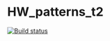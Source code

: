 # HW_patterns_t2
[![Build status](https://ci.appveyor.com/api/projects/status/byeo4nywbstuw9ky?svg=true)](https://ci.appveyor.com/project/TatiLarina/hw-patterns-t2)
